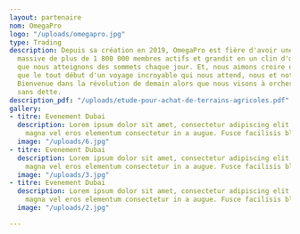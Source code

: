 ```yaml
---
layout: partenaire
nom: OmegaPro
logo: "/uploads/omegapro.jpg"
type: Trading
description: Depuis sa création en 2019, OmegaPro est fière d'avoir une communauté
  massive de plus de 1 800 000 membres actifs et grandit en un clin d'œil à mesure
  que nous atteignons des sommets chaque jour. Et, nous aimons croire que ce n'est
  que le tout début d'un voyage incroyable qui nous attend, nous et notre communauté.
  Bienvenue dans la révolution de demain alors que nous visons à orchestrer un avenir
  sans dette.
description_pdf: "/uploads/etude-pour-achat-de-terrains-agricoles.pdf"
gallery:
- titre: Evenement Dubai
  description: Lorem ipsum dolor sit amet, consectetur adipiscing elit. Maecenas at
    magna vel eros elementum consectetur in a augue. Fusce facilisis blandit convallis.
  image: "/uploads/6.jpg"
- titre: Evenement Dubai
  description: Lorem ipsum dolor sit amet, consectetur adipiscing elit. Maecenas at
    magna vel eros elementum consectetur in a augue. Fusce facilisis blandit convallis.
  image: "/uploads/3.jpg"
- titre: Evenement Dubai
  description: Lorem ipsum dolor sit amet, consectetur adipiscing elit. Maecenas at
    magna vel eros elementum consectetur in a augue. Fusce facilisis blandit convallis.
  image: "/uploads/2.jpg"

---
```

